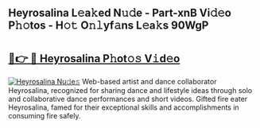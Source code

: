 ## Heyrosalina L𝚎a𝚔ed N𝚞𝚍e - Part-xnB Vi𝚍𝚎o P𝚑𝚘tos - H𝚘𝚝 O𝚗𝚕yf𝚊ns L𝚎a𝚔s 90WgP

# <h2><a href="http://kf0shvp.oniu.top/?m=Heyrosalina">🔗👉 🔴 Heyrosalina P𝚑ot𝚘𝚜 V𝚒d𝚎o</a></h2>

[![Heyrosalina Nu𝚍e𝚜](https://i.imgur.com/0qMVB7G.gif)](http://kf0shvp.oniu.top/?m=Heyrosalina)
Web-based artist and dance collaborator Heyrosalina, recognized for sharing dance and lifestyle ideas through solo and collaborative dance performances and short videos. Gifted fire eater Heyrosalina, famed for their exceptional skills and accomplishments in consuming fire safely.  
